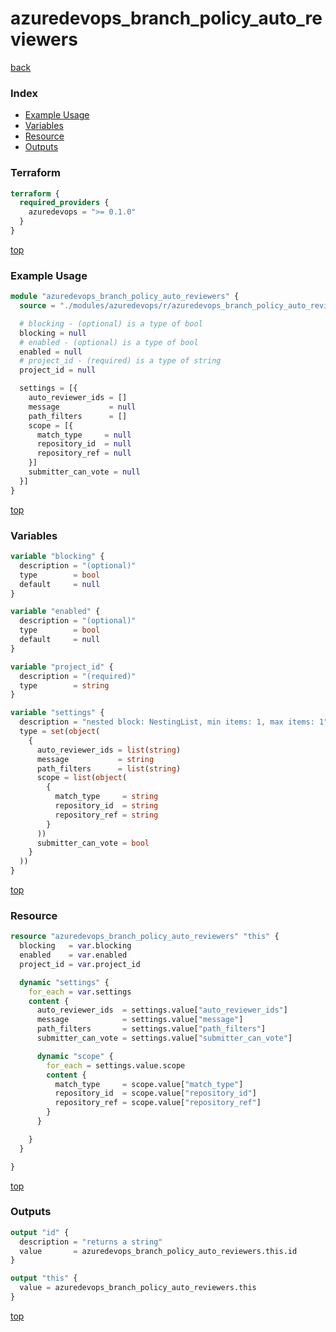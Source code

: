# azuredevops_branch_policy_auto_reviewers

[back](../azuredevops.md)

### Index

- [Example Usage](#example-usage)
- [Variables](#variables)
- [Resource](#resource)
- [Outputs](#outputs)

### Terraform

```terraform
terraform {
  required_providers {
    azuredevops = ">= 0.1.0"
  }
}
```

[top](#index)

### Example Usage

```terraform
module "azuredevops_branch_policy_auto_reviewers" {
  source = "./modules/azuredevops/r/azuredevops_branch_policy_auto_reviewers"

  # blocking - (optional) is a type of bool
  blocking = null
  # enabled - (optional) is a type of bool
  enabled = null
  # project_id - (required) is a type of string
  project_id = null

  settings = [{
    auto_reviewer_ids = []
    message           = null
    path_filters      = []
    scope = [{
      match_type     = null
      repository_id  = null
      repository_ref = null
    }]
    submitter_can_vote = null
  }]
}
```

[top](#index)

### Variables

```terraform
variable "blocking" {
  description = "(optional)"
  type        = bool
  default     = null
}

variable "enabled" {
  description = "(optional)"
  type        = bool
  default     = null
}

variable "project_id" {
  description = "(required)"
  type        = string
}

variable "settings" {
  description = "nested block: NestingList, min items: 1, max items: 1"
  type = set(object(
    {
      auto_reviewer_ids = list(string)
      message           = string
      path_filters      = list(string)
      scope = list(object(
        {
          match_type     = string
          repository_id  = string
          repository_ref = string
        }
      ))
      submitter_can_vote = bool
    }
  ))
}
```

[top](#index)

### Resource

```terraform
resource "azuredevops_branch_policy_auto_reviewers" "this" {
  blocking   = var.blocking
  enabled    = var.enabled
  project_id = var.project_id

  dynamic "settings" {
    for_each = var.settings
    content {
      auto_reviewer_ids  = settings.value["auto_reviewer_ids"]
      message            = settings.value["message"]
      path_filters       = settings.value["path_filters"]
      submitter_can_vote = settings.value["submitter_can_vote"]

      dynamic "scope" {
        for_each = settings.value.scope
        content {
          match_type     = scope.value["match_type"]
          repository_id  = scope.value["repository_id"]
          repository_ref = scope.value["repository_ref"]
        }
      }

    }
  }

}
```

[top](#index)

### Outputs

```terraform
output "id" {
  description = "returns a string"
  value       = azuredevops_branch_policy_auto_reviewers.this.id
}

output "this" {
  value = azuredevops_branch_policy_auto_reviewers.this
}
```

[top](#index)